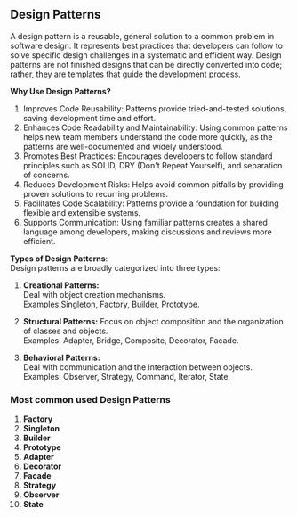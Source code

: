 ## Design Patterns

A design pattern is a reusable, general solution to a common problem in software design. 
It represents best practices that developers can follow to solve specific design challenges in a systematic and efficient way. 
Design patterns are not finished designs that can be directly converted into code; rather, they are templates that guide the development process.

**Why Use Design Patterns?**
1. Improves Code Reusability: Patterns provide tried-and-tested solutions, saving development time and effort. 
2. Enhances Code Readability and Maintainability: Using common patterns helps new team members understand the code more quickly, as the patterns are well-documented and widely understood. 
3. Promotes Best Practices: Encourages developers to follow standard principles such as SOLID, DRY (Don't Repeat Yourself), and separation of concerns. 
4. Reduces Development Risks: Helps avoid common pitfalls by providing proven solutions to recurring problems. 
5. Facilitates Code Scalability: Patterns provide a foundation for building flexible and extensible systems. 
6. Supports Communication: Using familiar patterns creates a shared language among developers, making discussions and reviews more efficient.


**Types of Design Patterns**:  
Design patterns are broadly categorized into three types:
1. **Creational Patterns:**  
   Deal with object creation mechanisms.  
   Examples:Singleton, Factory, Builder, Prototype.
      
2. **Structural Patterns:** 
   Focus on object composition and the organization of classes and objects.  
   Examples: Adapter, Bridge, Composite, Decorator, Facade. 
3. **Behavioral Patterns:**  
   Deal with communication and the interaction between objects.  
   Examples: Observer, Strategy, Command, Iterator, State.


### Most common used Design Patterns
1. **Factory**
2. **Singleton**
3. **Builder**
4. **Prototype**
5. **Adapter**
6. **Decorator**
7. **Facade**
8. **Strategy**
9. **Observer**
10. **State**
